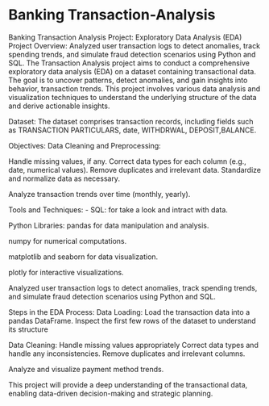 # Banking Transaction-Analysis
Banking Transaction Analysis Project: Exploratory Data Analysis (EDA)
Project Overview:
Analyzed user transaction logs to detect anomalies, track spending trends, and simulate fraud detection scenarios using Python and SQL.
The Transaction Analysis project aims to conduct a comprehensive exploratory data analysis (EDA) on a dataset containing transactional data. 
The goal is to uncover patterns, detect anomalies, and gain insights into  behavior, transaction trends.
This project involves various data analysis and visualization techniques to understand the underlying structure of the data and derive actionable insights.

Dataset:
The dataset comprises transaction records, including fields such as TRANSACTION PARTICULARS, date, WITHDRWAL, DEPOSIT,BALANCE.

Objectives:
Data Cleaning and Preprocessing:

Handle missing values, if any.
Correct data types for each column (e.g., date, numerical values).
Remove duplicates and irrelevant data.
Standardize and normalize data as necessary.

Analyze transaction trends over time (monthly, yearly).

Tools and Techniques: -
SQL:
for take a look and intract with data.

  Python Libraries:
pandas for data manipulation and analysis.

numpy for numerical computations.

matplotlib and seaborn for data visualization.

plotly for interactive visualizations.


Analyzed user transaction logs to detect anomalies, track spending trends, 
and simulate fraud detection scenarios using Python and SQL.

Steps in the EDA Process:
Data Loading:
Load the transaction data into a pandas DataFrame.
Inspect the first few rows of the dataset to understand its structure

Data Cleaning:
Handle missing values appropriately 
Correct data types and handle any inconsistencies.
Remove duplicates and irrelevant columns.


Analyze and visualize payment method trends.

This project will provide a deep understanding of the transactional data, enabling data-driven decision-making and strategic planning.


